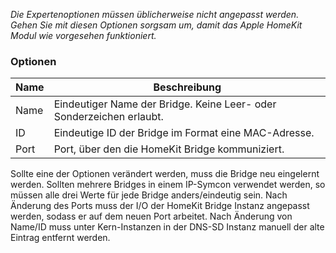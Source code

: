 _Die Expertenoptionen müssen üblicherweise nicht angepasst werden. Gehen Sie mit diesen Optionen sorgsam um, damit das Apple HomeKit Modul wie vorgesehen funktioniert._

### Optionen

Name     | Beschreibung
-------- | ---------------
Name     | Eindeutiger Name der Bridge. Keine Leer- oder Sonderzeichen erlaubt.
ID       | Eindeutige ID der Bridge im Format eine MAC-Adresse.
Port     | Port, über den die HomeKit Bridge kommuniziert.

Sollte eine der Optionen verändert werden, muss die Bridge neu eingelernt werden. Sollten mehrere Bridges in einem IP-Symcon verwendet werden, so müssen alle drei Werte für jede Bridge anders/eindeutig sein. Nach Änderung des Ports muss der I/O der HomeKit Bridge Instanz angepasst werden, sodass er auf dem neuen Port arbeitet. Nach Änderung von Name/ID muss unter Kern-Instanzen in der DNS-SD Instanz manuell der alte Eintrag entfernt werden. 